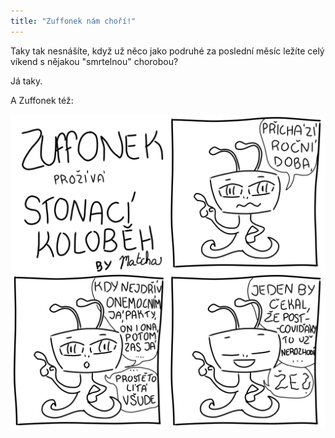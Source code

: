 ```yaml
---
title: "Zuffonek nám choří!"
---
```

Taky tak nesnášíte, když už něco jako podruhé za poslední měsíc ležíte celý víkend s nějakou "smrtelnou" chorobou? 

Já taky. 

A Zuffonek též: 

![z_nemoc](/assets/img/z_15.png)


